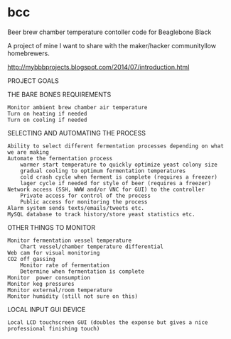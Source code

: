 bcc
===

Beer brew chamber temperature contoller code for Beaglebone Black

A project of mine I want to share with the maker/hacker communityllow homebrewers.

http://mybbbprojects.blogspot.com/2014/07/introduction.html

PROJECT GOALS

THE BARE BONES REQUIREMENTS

    Monitor ambient brew chamber air temperature
    Turn on heating if needed
    Turn on cooling if needed

SELECTING AND AUTOMATING THE PROCESS

    Ability to select different fermentation processes depending on what we are making
    Automate the fermentation process
        warmer start temperature to quickly optimize yeast colony size
        gradual cooling to optimum fermentation temperatures
        cold crash cycle when ferment is complete (requires a freezer)
        lager cycle if needed for style of beer (requires a freezer)
    Network access (SSH, WWW and/or VNC for GUI) to the controller
        Private access for control of the process
        Public access for monitoring the process 
    Alarm system sends texts/emails/tweets etc. 
    MySQL database to track history/store yeast statistics etc.

OTHER THINGS TO MONITOR

    Monitor fermentation vessel temperature
        Chart vessel/chamber temperature differential
    Web cam for visual monitoring
    CO2 off gassing
        Monitor rate of fermentation
        Determine when fermentation is complete
    Monitor  power consumption
    Monitor keg pressures
    Monitor external/room temperature 
    Monitor humidity (still not sure on this)

LOCAL INPUT GUI DEVICE

    Local LCD touchscreen GUI (doubles the expense but gives a nice professional finishing touch)
